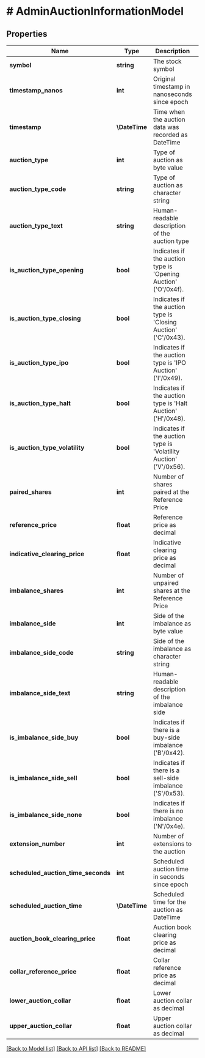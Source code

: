 # # AdminAuctionInformationModel

## Properties

Name | Type | Description | Notes
------------ | ------------- | ------------- | -------------
**symbol** | **string** | The stock symbol | [optional]
**timestamp_nanos** | **int** | Original timestamp in nanoseconds since epoch | [optional]
**timestamp** | **\DateTime** | Time when the auction data was recorded as DateTime | [optional]
**auction_type** | **int** | Type of auction as byte value | [optional]
**auction_type_code** | **string** | Type of auction as character string | [optional]
**auction_type_text** | **string** | Human-readable description of the auction type | [optional]
**is_auction_type_opening** | **bool** | Indicates if the auction type is &#39;Opening Auction&#39; (&#39;O&#39;/0x4f). | [optional]
**is_auction_type_closing** | **bool** | Indicates if the auction type is &#39;Closing Auction&#39; (&#39;C&#39;/0x43). | [optional]
**is_auction_type_ipo** | **bool** | Indicates if the auction type is &#39;IPO Auction&#39; (&#39;I&#39;/0x49). | [optional]
**is_auction_type_halt** | **bool** | Indicates if the auction type is &#39;Halt Auction&#39; (&#39;H&#39;/0x48). | [optional]
**is_auction_type_volatility** | **bool** | Indicates if the auction type is &#39;Volatility Auction&#39; (&#39;V&#39;/0x56). | [optional]
**paired_shares** | **int** | Number of shares paired at the Reference Price | [optional]
**reference_price** | **float** | Reference price as decimal | [optional]
**indicative_clearing_price** | **float** | Indicative clearing price as decimal | [optional]
**imbalance_shares** | **int** | Number of unpaired shares at the Reference Price | [optional]
**imbalance_side** | **int** | Side of the imbalance as byte value | [optional]
**imbalance_side_code** | **string** | Side of the imbalance as character string | [optional]
**imbalance_side_text** | **string** | Human-readable description of the imbalance side | [optional]
**is_imbalance_side_buy** | **bool** | Indicates if there is a buy-side imbalance (&#39;B&#39;/0x42). | [optional]
**is_imbalance_side_sell** | **bool** | Indicates if there is a sell-side imbalance (&#39;S&#39;/0x53). | [optional]
**is_imbalance_side_none** | **bool** | Indicates if there is no imbalance (&#39;N&#39;/0x4e). | [optional]
**extension_number** | **int** | Number of extensions to the auction | [optional]
**scheduled_auction_time_seconds** | **int** | Scheduled auction time in seconds since epoch | [optional]
**scheduled_auction_time** | **\DateTime** | Scheduled time for the auction as DateTime | [optional]
**auction_book_clearing_price** | **float** | Auction book clearing price as decimal | [optional]
**collar_reference_price** | **float** | Collar reference price as decimal | [optional]
**lower_auction_collar** | **float** | Lower auction collar as decimal | [optional]
**upper_auction_collar** | **float** | Upper auction collar as decimal | [optional]

[[Back to Model list]](../../README.md#models) [[Back to API list]](../../README.md#endpoints) [[Back to README]](../../README.md)
